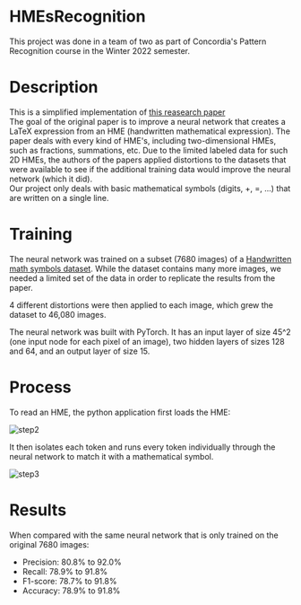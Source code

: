 # HMEsRecognition
This project was done in a team of two as part of Concordia's Pattern Recognition course in the Winter 2022 semester.
# Description
This is a simplified implementation of [this reasearch paper](https://arxiv.org/abs/1901.06763) <br>
The goal of the original paper is to improve a neural network that creates a LaTeX expression from an HME (handwritten mathematical expression). The paper deals with every kind of HME's, including two-dimensional HMEs, such as fractions, summations, etc. Due to the limited labeled data for such 2D HMEs, the authors of the papers applied distortions to the datasets that were available to see if the additional training data would improve the neural network (which it did).<br>
Our project only deals with basic mathematical symbols (digits, +, =, ...) that are written on a single line.

# Training

The neural network was trained on a subset (7680 images) of a [Handwritten math symbols dataset](https://www.kaggle.com/datasets/xainano/handwrittenmathsymbols). While the dataset contains many more images, we needed a limited set of the data in order to replicate the results from the paper.

4 different distortions were then applied to each image, which grew the dataset to 46,080 images.

The neural network was built with PyTorch. It has an input layer of size 45^2 (one input node for each pixel of an image), two hidden layers of sizes 128 and 64, and an output layer of size 15.

# Process

To read an HME, the python application first loads the HME:

![step2](https://github.com/Louis-Antoine/HMEsRecognition/assets/60940273/84c1d691-72e7-4d4f-b6e0-229729aa7b50)

It then isolates each token and runs every token individually through the neural network to match it with a mathematical symbol.

![step3](https://github.com/Louis-Antoine/HMEsRecognition/assets/60940273/d6e1bf5f-24ad-4bab-ad98-08e5cd109397)

# Results

When compared with the same neural network that is only trained on the original 7680 images:
- Precision: 80.8% to 92.0%
- Recall: 78.9% to 91.8%
- F1-score: 78.7% to 91.8%
- Accuracy: 78.9% to 91.8%
